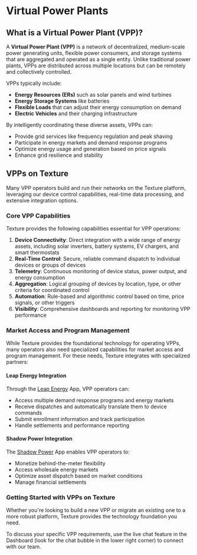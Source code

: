 ---
---

# Virtual Power Plants

## What is a Virtual Power Plant (VPP)?

A **Virtual Power Plant (VPP)** is a network of decentralized, medium-scale power generating units, flexible power consumers, and storage systems that are aggregated and operated as a single entity. Unlike traditional power plants, VPPs are distributed across multiple locations but can be remotely and collectively controlled.

VPPs typically include:
- **Energy Resources (ERs)** such as solar panels and wind turbines
- **Energy Storage Systems** like batteries
- **Flexible Loads** that can adjust their energy consumption on demand
- **Electric Vehicles** and their charging infrastructure

By intelligently coordinating these diverse assets, VPPs can:
- Provide grid services like frequency regulation and peak shaving
- Participate in energy markets and demand response programs
- Optimize energy usage and generation based on price signals
- Enhance grid resilience and stability

## VPPs on Texture

Many VPP operators build and run their networks on the Texture platform, leveraging our device control capabilities, real-time data processing, and extensive integration options.

### Core VPP Capabilities

Texture provides the following capabilities essential for VPP operations:

1. **Device Connectivity**: Direct integration with a wide range of energy assets, including solar inverters, battery systems, EV chargers, and smart thermostats
2. **Real-Time Control**: Secure, reliable command dispatch to individual devices or groups of devices
3. **Telemetry**: Continuous monitoring of device status, power output, and energy consumption
4. **Aggregation**: Logical grouping of devices by location, type, or other criteria for coordinated control
5. **Automation**: Rule-based and algorithmic control based on time, price signals, or other triggers
6. **Visibility**: Comprehensive dashboards and reporting for monitoring VPP performance

### Market Access and Program Management

While Texture provides the foundational technology for operating VPPs, many operators also need specialized capabilities for market access and program management. For these needs, Texture integrates with specialized partners:

#### Leap Energy Integration

Through the [Leap Energy](/integrations/apps/leap) App, VPP operators can:
- Access multiple demand response programs and energy markets
- Receive dispatches and automatically translate them to device commands
- Submit enrollment information and track participation
- Handle settlements and performance reporting

#### Shadow Power Integration

The [Shadow Power](/integrations/apps/shadowPower) App enables VPP operators to:
- Monetize behind-the-meter flexibility
- Access wholesale energy markets
- Optimize asset dispatch based on market conditions
- Manage financial settlements

### Getting Started with VPPs on Texture

Whether you're looking to build a new VPP or migrate an existing one to a more robust platform, Texture provides the technology foundation you need.

To discuss your specific VPP requirements, use the live chat feature in the Dashboard (look for the chat bubble in the lower right corner) to connect with our team.
